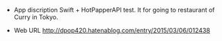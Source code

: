 * App discription
    Swift + HotPapperAPI test. It for going to restaurant of Curry in Tokyo.

* Web URL
    http://dpop420.hatenablog.com/entry/2015/03/06/012438
